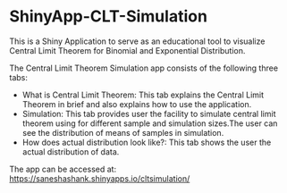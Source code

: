 # ShinyApp-CLT-Simulation
This is a Shiny Application to serve as an educational tool to visualize Central Limit Theorem for Binomial and Exponential Distribution.

The Central Limit Theorem Simulation app consists of the following three tabs:

- What is Central Limit Theorem: This tab explains the Central Limit Theorem in brief and also explains how to use the application.
- Simulation: This tab provides user the facility to simulate central limit theorem using for different sample and simulation sizes.The user can see the distribution of means of samples in simulation.
- How does actual distribution look like?: This tab shows the user the actual distribution of data.

The app can be accessed at: https://saneshashank.shinyapps.io/cltsimulation/
